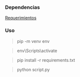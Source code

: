 ### Dependencias
[Requerimientos](https://github.com/ManuelDeAlba/ingenieria-de-software-II-proyecto-biblioteca/blob/main/requirements.txt)

### Uso
> pip -m venv env

> env\Scripts\activate

> pip install -r requirements.txt

> python script.py